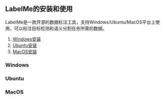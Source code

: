 ## LabelMe的安装和使用

LabelMe是一款开源的数据标注工具，支持Windows/Ubuntu/MacOS平台上使用，可以标注目标检测和语义分割任务所需的数据。
1. [Windows安装](#Windows)  
2. [Ubuntu安装](#Ubuntu)  
3. [MacOS安装](#MacOS)  

### Windows

### Ubuntu

### MacOS
